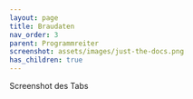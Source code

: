 ```yaml
---
layout: page
title: Braudaten
nav_order: 3
parent: Programmreiter
screenshot: assets/images/just-the-docs.png
has_children: true
---
```


Screenshot des Tabs